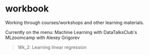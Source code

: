 # workbook
Working through courses/workshops and other learning materials.

Currently on the menu: 
Machine Learning with DataTalksClub's MLzoomcamp with Alexey Grigorev

> Wk_2: Learning linear regression

